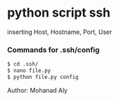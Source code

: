 # python script ssh
inserting Host, Hostname, Port, User 


### Commands for .ssh/config

```sh
$ cd .ssh/
$ nano file.py
$ python file.py config
```


Author: Mohanad Aly
